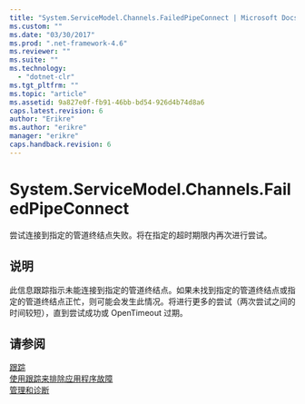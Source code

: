 ```yaml
---
title: "System.ServiceModel.Channels.FailedPipeConnect | Microsoft Docs"
ms.custom: ""
ms.date: "03/30/2017"
ms.prod: ".net-framework-4.6"
ms.reviewer: ""
ms.suite: ""
ms.technology: 
  - "dotnet-clr"
ms.tgt_pltfrm: ""
ms.topic: "article"
ms.assetid: 9a827e0f-fb91-46bb-bd54-926d4b74d8a6
caps.latest.revision: 6
author: "Erikre"
ms.author: "erikre"
manager: "erikre"
caps.handback.revision: 6
---
```

# System.ServiceModel.Channels.FailedPipeConnect
尝试连接到指定的管道终结点失败。将在指定的超时期限内再次进行尝试。  
  
## 说明  
 此信息跟踪指示未能连接到指定的管道终结点。如果未找到指定的管道终结点或指定的管道终结点正忙，则可能会发生此情况。将进行更多的尝试（两次尝试之间的时间较短），直到尝试成功或 OpenTimeout 过期。  
  
## 请参阅  
 [跟踪](../../../../../docs/framework/wcf/diagnostics/tracing/index.md)   
 [使用跟踪来排除应用程序故障](../../../../../docs/framework/wcf/diagnostics/tracing/using-tracing-to-troubleshoot-your-application.md)   
 [管理和诊断](../../../../../docs/framework/wcf/diagnostics/index.md)
